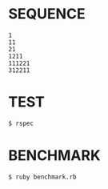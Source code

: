 SEQUENCE
=======


```
1
11
21
1211
111221
312211
```
TEST
=======

```sh
$ rspec
```

BENCHMARK
======

```sh
$ ruby benchmark.rb
```